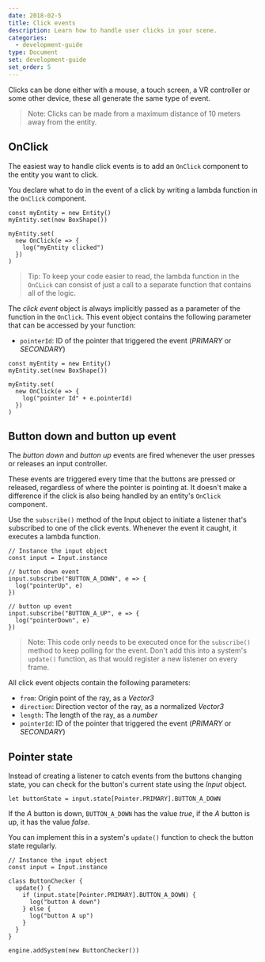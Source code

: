 ```yaml
---
date: 2018-02-5
title: Click events
description: Learn how to handle user clicks in your scene.
categories:
  - development-guide
type: Document
set: development-guide
set_order: 5
---
```


Clicks can be done either with a mouse, a touch screen, a VR controller or some other device, these all generate the same type of event.

> Note: Clicks can be made from a maximum distance of 10 meters away from the entity.

## OnClick

The easiest way to handle click events is to add an `OnClick` component to the entity you want to click.

You declare what to do in the event of a click by writing a lambda function in the `OnClick` component.

```tsx
const myEntity = new Entity()
myEntity.set(new BoxShape())

myEntity.set(
  new OnClick(e => {
    log("myEntity clicked")
  })
)
```

> Tip: To keep your code easier to read, the lambda function in the `OnCLick` can consist of just a call to a separate function that contains all of the logic.

The _click event_ object is always implicitly passed as a parameter of the function in the `OnClick`. This event object contains the following parameter that can be accessed by your function:

- `pointerId`: ID of the pointer that triggered the event (_PRIMARY_ or _SECONDARY_)

```tsx
const myEntity = new Entity()
myEntity.set(new BoxShape())

myEntity.set(
  new OnClick(e => {
    log("pointer Id" + e.pointerId)
  })
)
```

## Button down and button up event

The _button down_ and _button up_ events are fired whenever the user presses or releases an input controller.

These events are triggered every time that the buttons are pressed or released, regardless of where the pointer is pointing at. It doesn't make a difference if the click is also being handled by an entity's `OnClick` component.

Use the `subscribe()` method of the Input object to initiate a listener that's subscribed to one of the click events. Whenever the event it caught, it executes a lambda function.

```tsx
// Instance the input object
const input = Input.instance

// button down event
input.subscribe("BUTTON_A_DOWN", e => {
  log("pointerUp", e)
})

// button up event
input.subscribe("BUTTON_A_UP", e => {
  log("pointerDown", e)
})
```

> Note: This code only needs to be executed once for the `subscribe()` method to keep polling for the event. Don't add this into a system's `update()` function, as that would register a new listener on every frame.

All click event objects contain the following parameters:

- `from`: Origin point of the ray, as a _Vector3_
- `direction`: Direction vector of the ray, as a normalized _Vector3_
- `length`: The length of the ray, as a _number_
- `pointerId`: ID of the pointer that triggered the event (_PRIMARY_ or _SECONDARY_)

## Pointer state

Instead of creating a listener to catch events from the buttons changing state, you can check for the button's current state using the _Input_ object.

```tsx
let buttonState = input.state[Pointer.PRIMARY].BUTTON_A_DOWN
```

If the _A_ button is down, `BUTTON_A_DOWN` has the value _true_, if the _A_ button is up, it has the value _false_.

You can implement this in a system's `update()` function to check the button state regularly.

```tsx
// Instance the input object
const input = Input.instance

class ButtonChecker {
  update() {
    if (input.state[Pointer.PRIMARY].BUTTON_A_DOWN) {
      log("button A down")
    } else {
      log("button A up")
    }
  }
}

engine.addSystem(new ButtonChecker())
```

